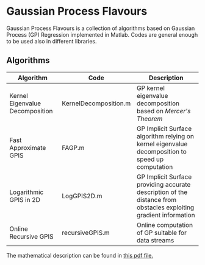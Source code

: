 # Gaussian Process Flavours
Gaussian Process Flavours is a collection of algorithms based on Gaussian Process (GP) Regression implemented in Matlab. Codes are general enough to be used also in different libraries.

## Algorithms
| Algorithm | Code | Description |
|-----------|------|-------------|
| Kernel Eigenvalue Decomposition | KernelDecomposition.m | GP kernel eigenvalue decomposition based on *Mercer's Theorem* |
| Fast Approximate GPIS | FAGP.m | GP Implicit Surface algorithm relying on kernel eigenvalue decomposition to speed up computation |
| Logarithmic GPIS in 2D | LogGPIS2D.m | GP Implicit Surface providing accurate description of the distance from obstacles exploiting gradient information |
| Online Recursive GPIS | recursiveGPIS.m | Online computation of GP suitable for data streams |

The mathematical description can be found in [this pdf file.](./doc/GPflavours.pdf)